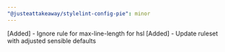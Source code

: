 ```yaml
---
"@justeattakeaway/stylelint-config-pie": minor
---
```


[Added] - Ignore rule for max-line-length for hsl
[Added] - Update ruleset with adjusted sensible defaults
